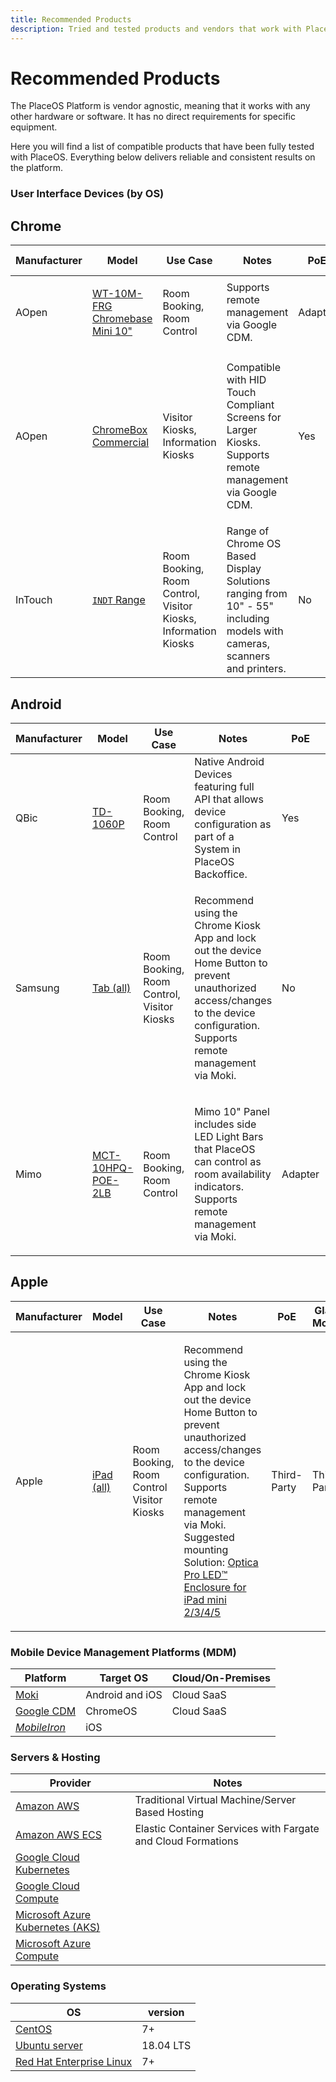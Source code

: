 ```yaml
---
title: Recommended Products
description: Tried and tested products and vendors that work with PlaceOS
---
```


# Recommended Products

The PlaceOS Platform is vendor agnostic, meaning that it works with any other hardware or software. It has no direct requirements for specific equipment.

Here you will find a list of compatible products that have been fully tested with PlaceOS. Everything below delivers reliable and consistent results on the platform.

### User Interface Devices (by OS) <a href="#ui-devices" id="ui-devices"></a>

## Chrome

| Manufacturer | Model                                                                                                                            | Use Case                                                                       | Notes                                                                                                                   | PoE     | Glass Mount |
| ------------ | -------------------------------------------------------------------------------------------------------------------------------- | ------------------------------------------------------------------------------ | ----------------------------------------------------------------------------------------------------------------------- | ------- | ----------- |
| AOpen        | [WT-10M-FRG Chromebase Mini 10"](http://www.goodson.com.au/product/aopen-10-google-chromebase-mini-touch-system-wt10chrome-5587) | <p>Room Booking,<br>Room Control</p>                                           | Supports remote management via Google CDM.                                                                              | Adapter | No          |
| AOpen        | [ChromeBox Commercial](https://aopensolutions.com/product/chromebox-commercial/)                                                 | <p>Visitor Kiosks,<br>Information Kiosks</p>                                   | <p>Compatible with HID Touch Compliant Screens for Larger Kiosks.<br>Supports remote management via Google CDM.</p>     | Yes     | NA          |
| InTouch      | [`INDT` Range](https://intouchscreens.com.au/touch-screens/)                                                                     | <p>Room Booking,<br>Room Control,<br>Visitor Kiosks,<br>Information Kiosks</p> | Range of Chrome OS Based Display Solutions ranging from 10" - 55" including models with cameras, scanners and printers. | No      | No          |

## Android

| Manufacturer | Model                                                                                                                                                                                       | Use Case                                                | Notes                                                                                                                                                                                       | PoE     | Glass Mount |
| ------------ | ------------------------------------------------------------------------------------------------------------------------------------------------------------------------------------------- | ------------------------------------------------------- | ------------------------------------------------------------------------------------------------------------------------------------------------------------------------------------------- | ------- | ----------- |
| QBic         | [TD-1060P](https://www.qbictechnology.com/td-1060slim)                                                                                                                                      | <p>Room Booking,<br>Room Control</p>                    | Native Android Devices featuring full API that allows device configuration as part of a System in PlaceOS Backoffice.                                                                       | Yes     | Yes         |
| Samsung      | [Tab (all)](https://www.samsung.com/au/tablets/)                                                                                                                                            | <p>Room Booking,<br>Room Control,<br>Visitor Kiosks</p> | <p>Recommend using the Chrome Kiosk App and lock out the device Home Button to prevent unauthorized access/changes to the device configuration.<br>Supports remote management via Moki.</p> | No      | No          |
| Mimo         | [MCT-10HPQ-POE-2LB](https://www.mimomonitors.com/collections/10-1-tablets/products/mimo-adapt-iqv-10-1-digital-signage-tablet-with-leds-rk3288-processor-with-light-bars-mct-10hpq-poe-2lb) | <p>Room Booking,<br>Room Control</p>                    | <p>Mimo 10" Panel includes side LED Light Bars that PlaceOS can control as room availability indicators.<br>Supports remote management via Moki.</p>                                        | Adapter | No          |

## Apple

| Manufacturer | Model                                        | Use Case                                               | Notes                                                                                                                                                                                                                                                                                                                                                         | PoE         | Glass Mount |
| ------------ | -------------------------------------------- | ------------------------------------------------------ | ------------------------------------------------------------------------------------------------------------------------------------------------------------------------------------------------------------------------------------------------------------------------------------------------------------------------------------------------------------- | ----------- | ----------- |
| Apple        | [iPad (all)](https://www.apple.com/au/ipad/) | <p>Room Booking,<br>Room Control<br>Visitor Kiosks</p> | <p>Recommend using the Chrome Kiosk App and lock out the device Home Button to prevent unauthorized access/changes to the device configuration.<br>Supports remote management via Moki.<br>Suggested mounting Solution: <a href="https://www.armoractive.com/products/optica-pro-LED-iPad-mini3.aspx">Optica Pro LED™ Enclosure for iPad mini 2/3/4/5</a></p> | Third-Party | Third-Party |

### Mobile Device Management Platforms (MDM) <a href="#mdm" id="mdm"></a>

| Platform                                                                                                     | Target OS       | Cloud/On-Premises |
| ------------------------------------------------------------------------------------------------------------ | --------------- | ----------------- |
| [Moki](https://moki.com)                                                                                     | Android and iOS | Cloud SaaS        |
| [Google CDM](https://cloud.google.com/chrome-enterprise/os/)                                                 | ChromeOS        | Cloud SaaS        |
| [_MobileIron_](https://www.mobileiron.com/en/unified-endpoint-management/solutions/mobile-device-management) | iOS             |                   |

### Servers & Hosting

| Provider                                                                                           | Notes                                                        |
| -------------------------------------------------------------------------------------------------- | ------------------------------------------------------------ |
| [Amazon AWS](https://aws.amazon.com/ec2/)                                                          | Traditional Virtual Machine/Server Based Hosting             |
| [Amazon AWS ECS](https://aws.amazon.com/ecs/)                                                      | Elastic Container Services with Fargate and Cloud Formations |
| [Google Cloud Kubernetes](https://cloud.google.com/kubernetes-engine)                              |                                                              |
| [Google Cloud Compute](https://cloud.google.com/compute)                                           |                                                              |
| [Microsoft Azure Kubernetes (AKS)](https://azure.microsoft.com/en-au/services/kubernetes-service/) |                                                              |
| [Microsoft Azure Compute](https://azure.microsoft.com/en-au/product-categories/compute/)           |                                                              |

### Operating Systems

| OS                                                                                                  | version   |
| --------------------------------------------------------------------------------------------------- | --------- |
| [CentOS](https://www.centos.org)                                                                    | 7+        |
| [Ubuntu server](https://ubuntu.com/server)                                                          | 18.04 LTS |
| [Red Hat Enterprise Linux](https://www.redhat.com/en/technologies/linux-platforms/enterprise-linux) | 7+        |
